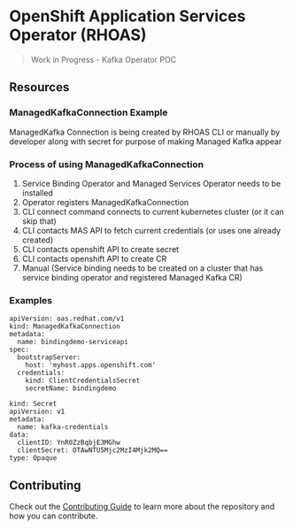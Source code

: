 # OpenShift Application Services Operator (RHOAS)

> Work in Progress - Kafka Operator POC

## Resources

### ManagedKafkaConnection Example

ManagedKafka Connection is being created by RHOAS CLI or manually by developer along with secret 
for purpose of making Managed Kafka appear

### Process of using ManagedKafkaConnection

1. Service Binding Operator and Managed Services Operator needs to be installed
1. Operator registers ManagedKafkaConnection
1. CLI connect command connects to current kubernetes cluster (or it can skip that)
1. CLI contacts MAS API to fetch current credentials (or uses one already created)
1. CLI contacts openshift API to create secret
1. CLI contacts openshift API to create CR
1. Manual (Service binding needs to be created on a cluster that has service binding operator and registered Managed Kafka CR)

### Examples

```
apiVersion: oas.redhat.com/v1
kind: ManagedKafkaConnection
metadata:
  name: bindingdemo-serviceapi
spec:
  bootstrapServer:
    host: 'myhost.apps.openshift.com'
  credentials:
    kind: ClientCredentialsSecret
    secretName: bindingdemo
```

```
kind: Secret
apiVersion: v1
metadata:
  name: kafka-credentials
data:
  clientID: YnR0ZzBqbjE3MGhw
  clientSecret: OTAwNTU5Mjc2MzI4Mjk2MQ==
type: Opaque
```

## Contributing

Check out the [Contributing Guide](./CONTRIBUTING.md) to learn more about the repository and how you can contribute.
